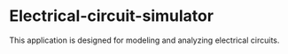 # Electrical-circuit-simulator

This application is designed for modeling and analyzing electrical circuits.